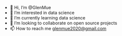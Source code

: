 - 👋 Hi, I’m @GlenMue
- 👀 I’m interested in data science
- 🌱 I’m currently learning data science
- 💞️ I’m looking to collaborate on open source projects
- 📫 How to reach me glenmue2020@gmail.com

<!---
GlenMue/GlenMue is a ✨ special ✨ repository because its `README.md` (this file) appears on your GitHub profile.
You can click the Preview link to take a look at your changes.
--->
